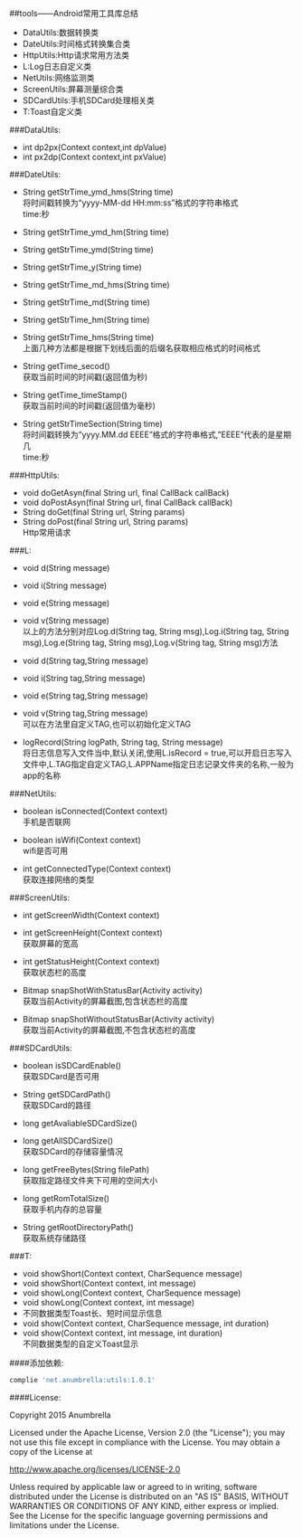 ##tools——Android常用工具库总结

 
* DataUtils:数据转换类
* DateUtils:时间格式转换集合类
* HttpUtils:Http请求常用方法类
* L:Log日志自定义类
* NetUtils:网络监测类
* ScreenUtils:屏幕测量综合类
* SDCardUtils:手机SDCard处理相关类
* T:Toast自定义类

###DataUtils:


 * int dp2px(Context context,int dpValue) 
 * int px2dp(Context context,int pxValue)


###DateUtils:

 * String getStrTime_ymd_hms(String time) <br/>
   将时间戳转换为“yyyy-MM-dd HH:mm:ss”格式的字符串格式<br/>
   time:秒   
 * String getStrTime_ymd_hm(String time)
 * String getStrTime_ymd(String time)
 * String getStrTime_y(String time)
 * String getStrTime_md_hms(String time)
 * String getStrTime_md(String time)
 * String getStrTime_hm(String time)
 * String getStrTime_hms(String time)
   <br/>
 上面几种方法都是根据下划线后面的后缀名获取相应格式的时间格式

 * String getTime_secod()<br/>
 获取当前时间的时间戳(返回值为秒)
 
 * String getTime_timeStamp()<br/>
  获取当前时间的时间戳(返回值为毫秒)
  
 * String getStrTimeSection(String time)<br/>
 将时间戳转换为“yyyy.MM.dd EEEE”格式的字符串格式,”EEEE”代表的是星期几<br/>
 time:秒<br>
 
 

###HttpUtils:

* void doGetAsyn(final String url, final CallBack callBack)
* void doPostAsyn(final String url, final CallBack callBack)
* String doGet(final String url, String params)
* String doPost(final String url, String params)<br/>
Http常用请求


###L:

* void d(String  message)
* void i(String  message)
* void e(String  message)
* void v(String  message)<br/>
以上的方法分别对应Log.d(String tag, String msg),Log.i(String tag, String msg),Log.e(String tag, String msg),Log.v(String tag, String msg)方法
* void d(String tag,String  message)
* void i(String tag,String  message)
* void e(String tag,String  message)
* void v(String tag,String  message)<br/>
可以在方法里自定义TAG,也可以初始化定义TAG

* logRecord(String logPath, String tag, String message)<br/>
将日志信息写入文件当中,默认关闭,使用L.isRecord = true,可以开启日志写入文件中,L.TAG指定自定义TAG,L.APPName指定日志记录文件夹的名称,一般为app的名称


###NetUtils:

* boolean isConnected(Context context)<br/>
手机是否联网<br/>

* boolean isWifi(Context context)<br/>
wifi是否可用<br/>

* int getConnectedType(Context context)<br/>
获取连接网络的类型<br/>


###ScreenUtils:

* int getScreenWidth(Context context) 
* int getScreenHeight(Context context)<br/> 
获取屏幕的宽高

* int getStatusHeight(Context context)<br/>
获取状态栏的高度

* Bitmap snapShotWithStatusBar(Activity activity)<br/>
获取当前Activity的屏幕截图,包含状态栏的高度

* Bitmap snapShotWithoutStatusBar(Activity activity)<br/>
获取当前Activity的屏幕截图,不包含状态栏的高度 


###SDCardUtils:

* boolean isSDCardEnable()<br/>
获取SDCard是否可用 

* String getSDCardPath()<br/>
获取SDCard的路径
* long getAvaliableSDCardSize()
* long getAllSDCardSize()<br/>
获取SDCard的存储容量情况

* long getFreeBytes(String filePath)<br/>
获取指定路径文件夹下可用的空间大小

* long getRomTotalSize()<br/>
获取手机内存的总容量

* String getRootDirectoryPath()<br/>
获取系统存储路径


###T:

* void showShort(Context context, CharSequence message)
* void showShort(Context context, int message)
* void showLong(Context context, CharSequence message)
* void showLong(Context context, int message)<br/>
* 不同数据类型Toast长、短时间显示信息
* void show(Context context, CharSequence message, int duration)
* void show(Context context, int message, int duration)<br/>
不同数据类型的自定义Toast显示



####添加依赖:
```bash
complie 'net.anumbrella:utils:1.0.1'
```

  
####License:

Copyright 2015 Anumbrella

Licensed under the Apache License, Version 2.0 (the "License");
you may not use this file except in compliance with the License.
You may obtain a copy of the License at

   http://www.apache.org/licenses/LICENSE-2.0

Unless required by applicable law or agreed to in writing, software
distributed under the License is distributed on an "AS IS" BASIS,
WITHOUT WARRANTIES OR CONDITIONS OF ANY KIND, either express or implied.
See the License for the specific language governing permissions and
limitations under the License.

  
  
  